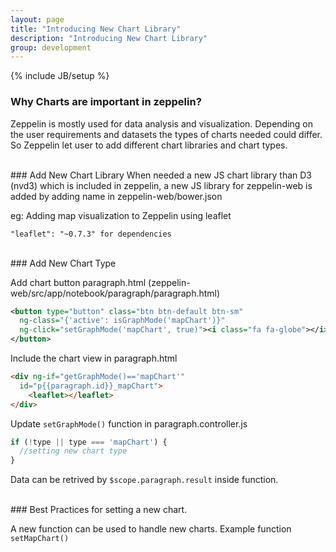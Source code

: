 ```yaml
---
layout: page
title: "Introducing New Chart Library"
description: "Introducing New Chart Library"
group: development
---
```

{% include JB/setup %}

### Why Charts are important in zeppelin?
Zeppelin is mostly used for data analysis and visualization. Depending on the user requirements and datasets the types of charts needed could differ. So Zeppelin let user to add different chart libraries and chart types.

<br />
### Add New Chart Library
When needed a new JS chart library than D3 (nvd3) which is included in zeppelin, a new JS library for zeppelin-web is added by adding name in zeppelin-web/bower.json

eg: Adding map visualization to Zeppelin using leaflet

```
"leaflet": "~0.7.3" for dependencies
```

<br />
### Add New Chart Type

Add chart button paragraph.html (zeppelin-web/src/app/notebook/paragraph/paragraph.html)

```xml
<button type="button" class="btn btn-default btn-sm"
  ng-class="{'active': isGraphMode('mapChart')}"
  ng-click="setGraphMode('mapChart', true)"><i class="fa fa-globe"></i>
</button>
```

Include the chart view in paragraph.html

```html
<div ng-if="getGraphMode()=='mapChart'"
  id="p{{paragraph.id}}_mapChart">
    <leaflet></leaflet>
</div>
```

Update `setGraphMode()` function in paragraph.controller.js

```javascript
if (!type || type === 'mapChart') {
  //setting new chart type
}
```

Data can be retrived by `$scope.paragraph.result` inside function. 

<br />
### Best Practices for setting a new chart.

A new function can be used to handle new charts. Example function `setMapChart()`
